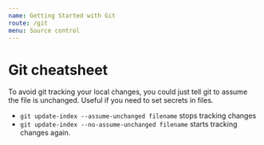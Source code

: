```yaml
---
name: Getting Started with Git
route: /git
menu: Source control
---
```


# Git cheatsheet

To avoid git tracking your local changes, you could just tell git to assume the file is unchanged. Useful if you need to set secrets in files.

 * `git update-index --assume-unchanged filename` stops tracking changes
 * `git update-index --no-assume-unchanged filename` starts tracking changes again.
